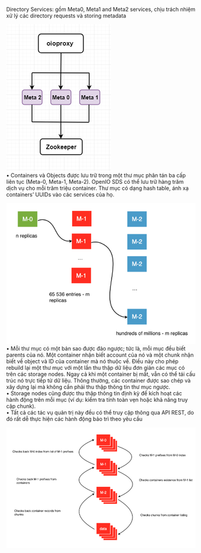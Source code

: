 Directory Services: gồm Meta0, Meta1 and Meta2 services, chịu trách nhiệm xử lý các directory requests và storing metadata  

![](https://github.com/rinnerr/camera-docs/blob/master/docs/images/directory-services.png)  
•	Containers và Objects được lưu trữ trong một thư mục phân tán ba cấp liên tục (Meta-0, Meta-1, Meta-2). OpenIO SDS có thể lưu trữ hàng trăm dịch vụ cho mỗi trăm triệu container. Thư mục có dạng hash table, ánh xạ containers’ UUIDs vào các services của họ. 

![](https://github.com/rinnerr/camera-docs/blob/master/docs/images/Distributed%20Three-Level%20Directory.png)  
•	Mỗi thư mục có một bản sao được đảo ngược; tức là, mỗi mục đều biết parents của nó. Một container nhận biết account của nó và một chunk  nhận biết về object và ID của container mà nó thuộc về. Điều này cho phép rebuild lại một thư mục với một lần thu thập dữ liệu đơn giản các mục có trên các storage nodes. Ngay cả khi một container bị mất, vẫn có thể tái cấu trúc nó trực tiếp từ dữ liệu. Thông thường, các container được sao chép và xây dựng lại mà không cần phải thu thập thông tin thư mục ngược.  
•	Storage nodes cũng được thu thập thông tin định kỳ để kích hoạt các hành động trên mỗi mục (ví dụ: kiểm tra tính toàn vẹn hoặc khả năng truy cập chunk).  
•	Tất cả các tác vụ quản trị này đều có thể truy cập thông qua API REST, do đó rất dễ thực hiện các hành động bảo trì theo yêu cầu  

![](https://github.com/rinnerr/camera-docs/blob/master/docs/images/Integrity%20Loop.png)
